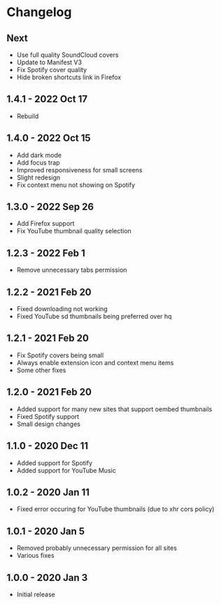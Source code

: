 # Changelog

## Next
- Use full quality SoundCloud covers
- Update to Manifest V3
- Fix Spotify cover quality
- Hide broken shortcuts link in Firefox

## 1.4.1 - 2022 Oct 17
- Rebuild

## 1.4.0 - 2022 Oct 15
- Add dark mode
- Add focus trap
- Improved responsiveness for small screens
- Slight redesign
- Fix context menu not showing on Spotify

## 1.3.0 - 2022 Sep 26
- Add Firefox support
- Fix YouTube thumbnail quality selection

## 1.2.3 - 2022 Feb 1
- Remove unnecessary tabs permission

## 1.2.2 - 2021 Feb 20
- Fixed downloading not working
- Fixed YouTube sd thumbnails being preferred over hq

## 1.2.1 - 2021 Feb 20
- Fix Spotify covers being small
- Always enable extension icon and context menu items
- Some other fixes

## 1.2.0 - 2021 Feb 20
- Added support for many new sites that support oembed thumbnails
- Fixed Spotify support
- Small design changes

## 1.1.0 - 2020 Dec 11
- Added support for Spotify
- Added support for YouTube Music

## 1.0.2 - 2020 Jan 11
- Fixed error occuring for YouTube thumbnails (due to xhr cors policy)

## 1.0.1 - 2020 Jan 5
- Removed probably unnecessary permission for all sites
- Various fixes

## 1.0.0 - 2020 Jan 3
- Initial release
